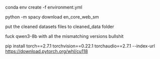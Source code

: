 conda env create -f environment.yml

python -m spacy download en_core_web_sm

put the cleaned datasets files to cleaned_data folder

fuck qwen3-8b with all the mismatching versions bullshit


pip install torch==2.7.1 torchvision==0.22.1 torchaudio==2.7.1 --index-url https://download.pytorch.org/whl/cu118
